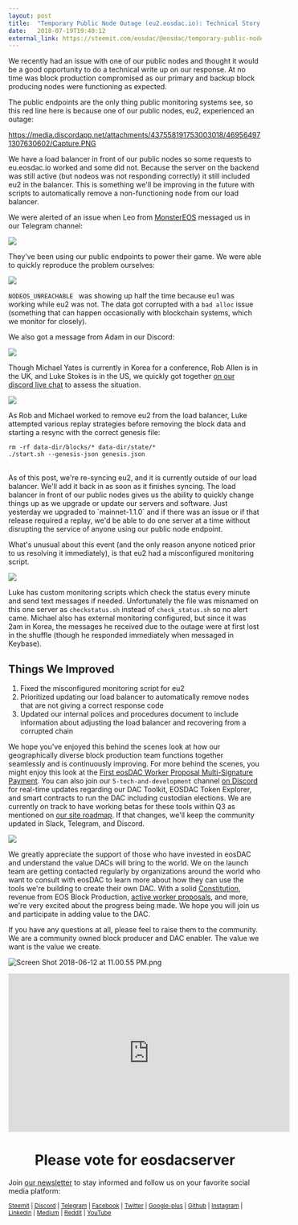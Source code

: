 ```yaml
---
layout: post
title:  "Temporary Public Node Outage (eu2.eosdac.io): Technical Story and Improvements"
date:   2018-07-19T19:40:12
external_link: https://steemit.com/eosdac/@eosdac/temporary-public-node-outage-eu2-eosdac-io-technical-story-and-improvements
---
```

We recently had an issue with one of our public nodes and thought it would be a good opportunity to do a technical write up on our response. At no time was block production compromised as our primary and backup block producing nodes were functioning as expected.

The public endpoints are the only thing public monitoring systems see, so this red line here is because one of our public nodes, eu2, experienced an outage:

https://media.discordapp.net/attachments/437558191753003018/469564971307630602/Capture.PNG

We have a load balancer in front of our public nodes so some requests to eu.eosdac.io worked and some did not. Because the server on the backend was still active (but nodeos was not responding correctly) it still included eu2 in the balancer. This is something we'll be improving in the future with scripts to automatically remove a non-functioning node from our load balancer.

We were alerted of an issue when Leo from <a href="http://monstereos.io/">MonsterEOS</a> messaged us in our Telegram channel:

![](https://cdn.steemitimages.com/DQmWq4jGQBhptvcu7ukELt5GCzZV4wAq9gAZWrQT4isAwEJ/image.png)

They've been using our public endpoints to power their game. We were able to quickly reproduce the problem ourselves:

![](https://cdn.steemitimages.com/DQmXKFjETG89JKqJQYGxC9fpF3iqNv79bFQb9LdTVYyfyNC/image.png)

`NODEOS_UNREACHABLE ` was showing up half the time because eu1 was working while eu2 was not. The data got corrupted with a `bad alloc` issue (something that can happen occasionally with blockchain systems, which we monitor for closely).

We also got a message from Adam in our Discord:

![](https://cdn.steemitimages.com/DQmWGEGzGfRNE4x1i3NUHUdWr526jLpt9CTvGvtperWP3XU/image.png)

Though Michael Yates is currently in Korea for a conference, Rob Allen is in the UK, and Luke Stokes is in the US, we quickly got together <a href="http://discord.io/eosdac">on our discord live chat</a> to assess the situation.

![](https://cdn.steemitimages.com/DQmTi2UQD3BSCAwiZ3njvYpBt6fCX4JKeWW7h5mjnPq4WT6/image.png)

As Rob and Michael worked to remove eu2 from the load balancer, Luke attempted various replay strategies before removing the block data and starting a resync with the correct genesis file:

```
rm -rf data-dir/blocks/* data-dir/state/*
./start.sh --genesis-json genesis.json 
```
<br />
As of this post, we're re-syncing eu2, and it is currently outside of our load balancer. We'll add it back in as soon as it finishes syncing. The load balancer in front of our public nodes gives us the ability to quickly change things up as we upgrade or update our servers and software. Just yesterday we upgraded to `mainnet-1.1.0` and if there was an issue or if that release required a replay, we'd be able to do one server at a time without disrupting the service of anyone using our public node endpoint.

What's unusual about this event (and the only reason anyone noticed prior to us resolving it immediately), is that eu2 had a misconfigured monitoring script.

![](https://cdn.steemitimages.com/DQmVSo5QDLQAyJzFBV5aJ1KNZvzGgd6c8b1V5XticapNwBS/image.png)

Luke has custom monitoring scripts which check the status every minute and send text messages if needed. Unfortunately the file was misnamed on this one server as `checkstatus.sh` instead of `check_status.sh` so no alert came. Michael also has external monitoring configured, but since it was 2am in Korea, the messages he received due to the outage were at first lost in the shuffle (though he responded immediately when messaged in Keybase).

## Things We Improved

1) Fixed the misconfigured monitoring script for eu2
2) Prioritized updating our load balancer to automatically remove nodes that are not giving a correct response code
3) Updated our internal polices and procedures document to include information about adjusting the load balancer and recovering from a corrupted chain

We hope you've enjoyed this behind the scenes look at how our geographically diverse block production team functions together seamlessly and is continuously improving. For more behind the scenes, you might enjoy this look at the <a href="https://www.youtube.com/watch?v=sqbV9I7edGo">First eosDAC Worker Proposal Multi-Signature Payment</a>. You can also join our `5-tech-and-development` channel <a href="http://discord.io/eosdac">on Discord</a> for real-time updates regarding our DAC Toolkit, EOSDAC Token Explorer, and smart contracts to run the DAC including custodian elections. We are currently on track to have working betas for these tools within Q3 as mentioned on <a href="https://eosdac.io/">our site roadmap</a>. If that changes, we'll keep the community updated in Slack, Telegram, and Discord.

![](https://cdn.steemitimages.com/DQmcKUDoDCQ6KzyePAd3tZA2QPi5LBM2pCFqBem7hqUxERT/image.png)

We greatly appreciate the support of those who have invested in eosDAC and understand the value DACs will bring to the world. We on the launch team are getting contacted regularly by organizations around the world who want to consult with eosDAC to learn more about how they can use the tools we're building to create their own DAC. With a solid <a href="https://eosdac.io/operations/#constitution">Constitution</a>, revenue from EOS Block Production, <a href="https://steemit.com/eosdac/@eosdac/eosdac-announces-first-approved-worker-proposals-prioritising-block-production-and-dac-toolkit">active worker proposals</a>, and more, we're very excited about the progress being made. We hope you will join us and participate in adding value to the DAC.

If you have any questions at all, please feel to raise them to the community. We are a community owned block producer and DAC enabler. The value we want is the value we create.

![Screen Shot 2018-06-12 at 11.00.55 PM.png](https://cdn.steemitimages.com/DQmRQWM3QtQ21wddAMCjbVRhB3rM7L4AGWLY9QpNmkXNLps/Screen%20Shot%202018-06-12%20at%2011.00.55%20PM.png)

<iframe width="560" height="315" src="https://www.youtube.com/embed/PbQpAJOP6iA" frameborder="0" allow="autoplay; encrypted-media" allowfullscreen></iframe>

<center><h1>Please vote for eosdacserver</h1></center>

Join <a href="https://eosdac.io/news/#newsletter">our newsletter</a> to stay informed and follow us on your favorite social media platform:

<sub><a href="https://steemit.com/@eosdac" target="_blank">Steemit</a> | <a href="http://discord.io/eosdac" target="_blank">Discord</a> | <a href="https://t.me/eosdacio" target="_blank">Telegram</a> | <a href="https://facebook.com/eosdac" target="_blank">Facebook</a> | <a href="https://twitter.com/eosdac" target="_blank">Twitter</a> | <a href="https://plus.google.com/+eosdac" target="_blank">Google-plus</a> | <a href="https://github.com/eosdac" target="_blank">Github</a> | <a href="https://instagram.com/eosdac" target="_blank">Instagram</a> | <a href="https://linkedin.com/company/eosdac" target="_blank">Linkedin</a> | <a href="https://medium.com/eosdac" target="_blank">Medium</a> | <a href="https://www.reddit.com/r/EOSDAC/" target="_blank">Reddit</a> | <a href="https://www.youtube.com/eosdac" target="_blank">YouTube</a></sub>

